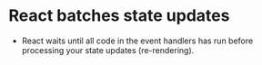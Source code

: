 # React batches state updates 

- React waits until all code in the event handlers has run before processing your state updates (re-rendering).
